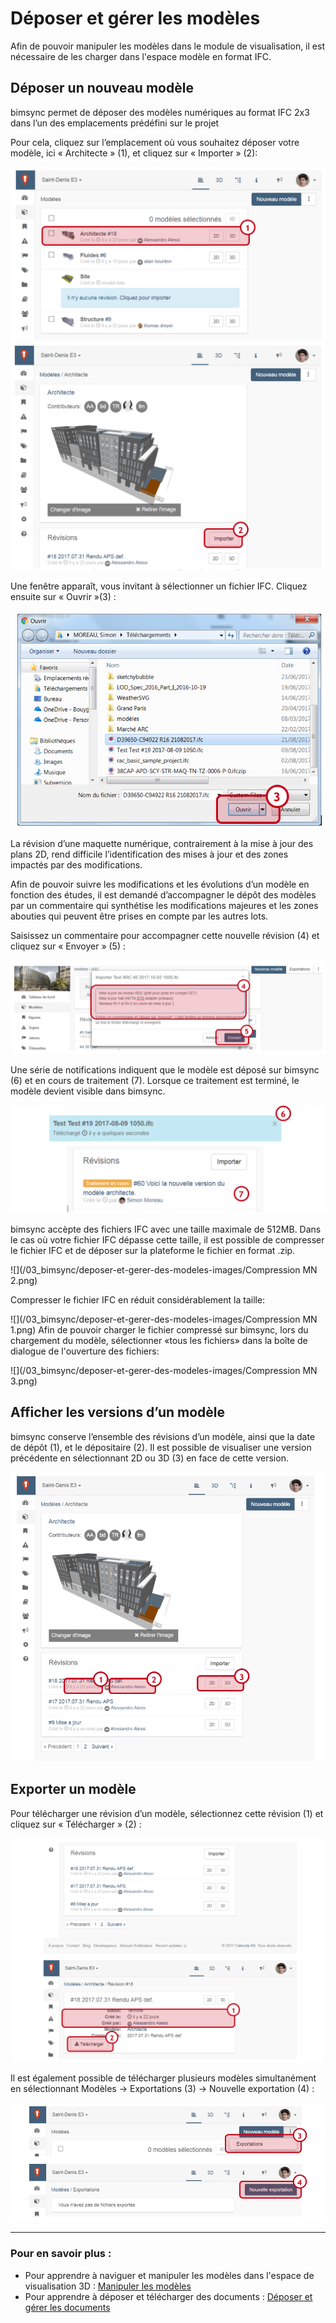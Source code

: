 # Déposer et gérer les modèles

Afin de pouvoir manipuler les modèles dans le module de visualisation, il est nécessaire de les charger dans l'espace modèle en format IFC.

## Déposer un nouveau modèle

bimsync permet de déposer des modèles numériques au format IFC 2x3 dans l’un des emplacements prédéfini sur le projet

Pour cela, cliquez sur l’emplacement où vous souhaitez déposer votre modèle, ici « Architecte » \(1\), et cliquez sur « Importer » \(2\):

![](/03_bimsync/deposer-et-gerer-des-modeles-images/deposer-et-gerer-des-modeles-image-01.PNG)
![](/03_bimsync/deposer-et-gerer-des-modeles-images/deposer-et-gerer-des-modeles-image-02.PNG)

Une fenêtre apparaît, vous invitant à sélectionner un fichier IFC. Cliquez ensuite sur « Ouvrir »\(3\) :

![](/03_bimsync/deposer-et-gerer-des-modeles-images/deposer-et-gerer-des-modeles-image-03.PNG)

La révision d’une maquette numérique, contrairement à la mise à jour des plans 2D, rend difficile l’identification des mises à jour et des zones impactés par des modifications.

Afin de pouvoir suivre les modifications et les évolutions d’un modèle en fonction des études, il est demandé d’accompagner le dépôt des modèles par un commentaire qui synthétise les modifications majeures et les zones abouties qui peuvent être prises en compte par les autres lots.

Saisissez un commentaire pour accompagner cette nouvelle révision \(4\) et cliquez sur « Envoyer » \(5\) :

![](/03_bimsync/deposer-et-gerer-des-modeles-images/deposer-et-gerer-des-modeles-image-04.PNG)

Une série de notifications indiquent que le modèle est déposé sur bimsync \(6\) et en cours de traitement \(7\). Lorsque ce traitement est terminé, le modèle devient visible dans bimsync.

![](/03_bimsync/deposer-et-gerer-des-modeles-images/deposer-et-gerer-des-modeles-image-05.PNG)

bimsync accèpte des fichiers IFC avec une taille maximale de 512MB. Dans le cas où votre fichier IFC dépasse cette taille, il est possible de compresser le fichier IFC et de déposer sur la plateforme le fichier en format .zip.

![](/03_bimsync/deposer-et-gerer-des-modeles-images/Compression MN 2.png)

Compresser le fichier IFC en réduit considérablement la taille:

![](/03_bimsync/deposer-et-gerer-des-modeles-images/Compression MN 1.png)
Afin de pouvoir charger le fichier compressé sur bimsync, lors du chargement du modèle, sélectionner «tous les fichiers» dans la boîte de dialogue de l'ouverture des fichiers:

![](/03_bimsync/deposer-et-gerer-des-modeles-images/Compression MN 3.png)


## Afficher les versions d’un modèle

bimsync conserve l’ensemble des révisions d’un modèle, ainsi que la date de dépôt \(1\), et le dépositaire \(2\). Il est possible de visualiser une version précédente en sélectionnant 2D ou 3D \(3\) en face de cette version.

![](/03_bimsync/deposer-et-gerer-des-modeles-images/deposer-et-gerer-des-modeles-image-06.PNG)

## Exporter un modèle

Pour télécharger une révision d’un modèle, sélectionnez cette révision \(1\) et cliquez sur « Télécharger » \(2\) :

![](/03_bimsync/deposer-et-gerer-des-modeles-images/deposer-et-gerer-des-modeles-image-07.PNG)

Il est également possible de télécharger plusieurs modèles simultanément en sélectionnant Modèles -&gt; Exportations \(3\) -&gt; Nouvelle exportation \(4\) :

![](/03_bimsync/deposer-et-gerer-des-modeles-images/deposer-et-gerer-des-modeles-image-08.PNG)

---

### Pour en savoir plus :

* Pour apprendre à naviguer et manipuler les modèles dans l'espace de visualisation 3D : [Manipuler les modèles](/03_bimsync/manipuler-les-modeles.md)
* Pour apprendre à déposer et télécharger des documents : [Déposer et gérer les documents](/03_bimsync/deposer-et-gerer-des-documents.md)

